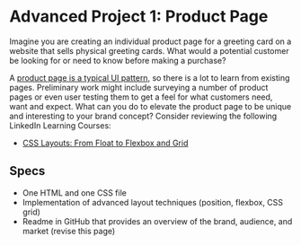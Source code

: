 # Advanced Project 1: Product Page

Imagine you are creating an individual product page for a greeting card on a website that sells physical greeting cards. What would a potential customer be looking for or need to know before making a purchase?

A [product page is a typical UI pattern](http://ui-patterns.com/patterns/ProductPage), so there is a lot to learn from existing pages. Preliminary work might include surveying a number of product pages or even user testing them to get a feel for what customers need, want and expect.
What can you do to elevate the product page to be unique and interesting to your brand concept?
Consider reviewing the following LinkedIn Learning Courses:

- [CSS Layouts: From Float to Flexbox and Grid](https://www.linkedin.com/learning/css-layouts-from-float-to-flexbox-and-grid/columns-rows-and-gutters-with-grid?u=42832580)

## Specs
- One HTML and one CSS file
- Implementation of advanced layout techniques (position, flexbox, CSS grid)
- Readme in GitHub that provides an overview of the brand, audience, and market (revise this page)

